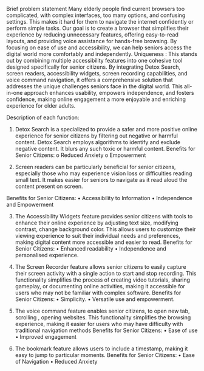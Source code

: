 Brief problem statement 
Many elderly people find current browsers too complicated, with complex interfaces, too many options, and confusing settings. This makes it hard for them to navigate the internet confidently or perform simple tasks. Our goal is to create a browser that simplifies their experience by reducing unnecessary features, offering easy-to-read layouts, and providing voice assistance for hands-free browsing. By focusing on ease of use and accessibility, we can help seniors access the digital world more comfortably and independently.
Uniqueness :
This stands out by combining multiple accessibility features into one cohesive tool designed specifically for senior citizens. By integrating Detox Search, screen readers, accessibility widgets, screen recording capabilities, and voice command navigation, it offers a comprehensive solution that addresses the unique challenges seniors face in the digital world. This all-in-one approach enhances usability, empowers independence, and fosters confidence, making online engagement a more enjoyable and enriching experience for older adults.

Description of each function:
1)	Detox Search is a specialized to provide a safer and more positive online experience for senior citizens by filtering out negative or harmful content. Detox Search employs  algorithms to identify and exclude negative content. It blurs any such toxic or harmful content.
               Benefits for Senior Citizens:
o	Reduced Anxiety
o	Empowerment

2)	 Screen readers can be particularly beneficial for senior citizens, especially those who may experience vision loss or difficulties reading small text. It makes  easier for seniors to navigate as it read aloud the content present on screen. 

Benefits for Senior Citizens:
•	Accessibility to Information
•	Independence and Empowerment


3)	The Accessibility Widgets feature provides senior citizens with tools to enhance their online experience by adjusting text size, modifying contrast, change background color. This allows users to customize their viewing experience to suit their individual needs and preferences, making digital content more accessible and easier to read.
 Benefits for Senior Citizens:
•	Enhanced readability
•	Independence and personalised experience.


4)	The Screen Recorder feature allows senior citizens to easily capture their screen activity with a single action to start and stop recording. This functionality simplifies the process of creating video tutorials, sharing gameplay, or documenting online activities, making it accessible for users who may not be familiar with complex software.
Benefits for Senior Citizens:
•	Simplicity.
•	Versatile use and empowerment.

5)	The voice command feature enables senior citizens, to  open new tab, scrolling , opening websites. This functionality simplifies the browsing experience, making it easier for users who may have difficulty with traditional navigation methods
Benefits for Senior Citizens:
•	Ease of use
•	Improved engagement
6)	The bookmark feature allows users to include a timestamp, making it easy to jump to particular moments.
Benefits for Senior Citizens:
•	Ease of Navigation
•	Reduced Anxiety
     







